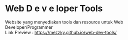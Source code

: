 # Web D e v e loper Tools
Website yang menyediakan tools dan resource untuk Web Developer/Programmer <br>
Link Preview : https://mezzky.github.io/web-dev-tools/
